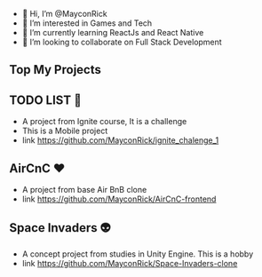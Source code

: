 - 👋 Hi, I’m @MayconRick
- 👀 I’m interested in Games and Tech
- 🌱 I’m currently learning ReactJs and React Native
- 💞️ I’m looking to collaborate on Full Stack Development

<!---
MayconRick/MayconRick is a ✨ special ✨ repository because its `README.md` (this file) appears on your GitHub profile.
You can click the Preview link to take a look at your changes.
--->

## Top My Projects

 ## TODO LIST :purple_heart:
 - A project from Ignite course, It is a challenge 
 - This is a Mobile project
 - link https://github.com/MayconRick/ignite_chalenge_1
 
 ## AirCnC :heart:
 - A project from base Air BnB clone
 - link https://github.com/MayconRick/AirCnC-frontend
 
  ## Space Invaders :alien:
 - A concept project from studies in Unity Engine. This is a hobby 
 - link https://github.com/MayconRick/Space-Invaders-clone
 
 
 
